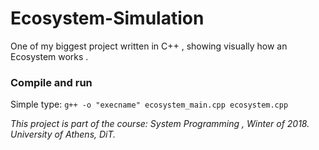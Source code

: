 # Ecosystem-Simulation
One of my biggest project written in C++ , showing visually how an Ecosystem works .

### Compile and run

Simple type: ``` g++ -o "execname" ecosystem_main.cpp ecosystem.cpp ```

*This project is part of the course: System Programming , Winter of 2018. University of Athens, DiT.*
